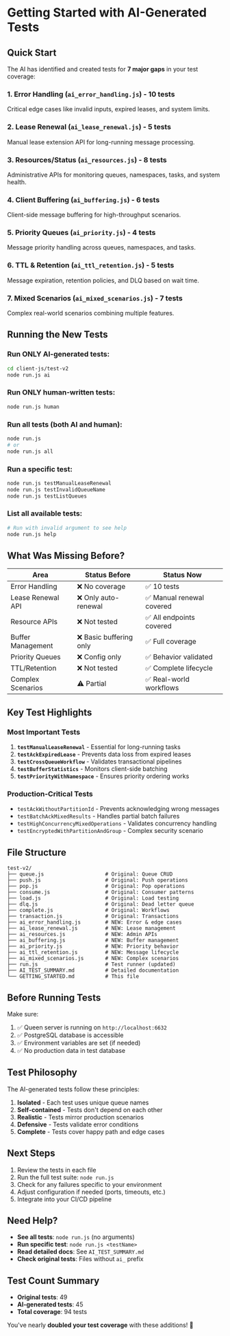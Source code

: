 # Getting Started with AI-Generated Tests

## Quick Start

The AI has identified and created tests for **7 major gaps** in your test coverage:

### 1. **Error Handling** (`ai_error_handling.js`) - 10 tests
Critical edge cases like invalid inputs, expired leases, and system limits.

### 2. **Lease Renewal** (`ai_lease_renewal.js`) - 5 tests  
Manual lease extension API for long-running message processing.

### 3. **Resources/Status** (`ai_resources.js`) - 8 tests
Administrative APIs for monitoring queues, namespaces, tasks, and system health.

### 4. **Client Buffering** (`ai_buffering.js`) - 6 tests
Client-side message buffering for high-throughput scenarios.

### 5. **Priority Queues** (`ai_priority.js`) - 4 tests
Message priority handling across queues, namespaces, and tasks.

### 6. **TTL & Retention** (`ai_ttl_retention.js`) - 5 tests
Message expiration, retention policies, and DLQ based on wait time.

### 7. **Mixed Scenarios** (`ai_mixed_scenarios.js`) - 7 tests
Complex real-world scenarios combining multiple features.

## Running the New Tests

### Run ONLY AI-generated tests:
```bash
cd client-js/test-v2
node run.js ai
```

### Run ONLY human-written tests:
```bash
node run.js human
```

### Run all tests (both AI and human):
```bash
node run.js
# or
node run.js all
```

### Run a specific test:
```bash
node run.js testManualLeaseRenewal
node run.js testInvalidQueueName
node run.js testListQueues
```

### List all available tests:
```bash
# Run with invalid argument to see help
node run.js help
```

## What Was Missing Before?

| Area | Status Before | Status Now |
|------|--------------|------------|
| Error Handling | ❌ No coverage | ✅ 10 tests |
| Lease Renewal API | ❌ Only auto-renewal | ✅ Manual renewal covered |
| Resource APIs | ❌ Not tested | ✅ All endpoints covered |
| Buffer Management | ❌ Basic buffering only | ✅ Full coverage |
| Priority Queues | ❌ Config only | ✅ Behavior validated |
| TTL/Retention | ❌ Not tested | ✅ Complete lifecycle |
| Complex Scenarios | ⚠️ Partial | ✅ Real-world workflows |

## Key Test Highlights

### Most Important Tests

1. **`testManualLeaseRenewal`** - Essential for long-running tasks
2. **`testAckExpiredLease`** - Prevents data loss from expired leases
3. **`testCrossQueueWorkflow`** - Validates transactional pipelines
4. **`testBufferStatistics`** - Monitors client-side batching
5. **`testPriorityWithNamespace`** - Ensures priority ordering works

### Production-Critical Tests

- `testAckWithoutPartitionId` - Prevents acknowledging wrong messages
- `testBatchAckMixedResults` - Handles partial batch failures
- `testHighConcurrencyMixedOperations` - Validates concurrency handling
- `testEncryptedWithPartitionAndGroup` - Complex security scenario

## File Structure

```
test-v2/
├── queue.js                    # Original: Queue CRUD
├── push.js                     # Original: Push operations  
├── pop.js                      # Original: Pop operations
├── consume.js                  # Original: Consumer patterns
├── load.js                     # Original: Load testing
├── dlq.js                      # Original: Dead letter queue
├── complete.js                 # Original: Workflows
├── transaction.js              # Original: Transactions
├── ai_error_handling.js        # NEW: Error & edge cases
├── ai_lease_renewal.js         # NEW: Lease management
├── ai_resources.js             # NEW: Admin APIs
├── ai_buffering.js             # NEW: Buffer management
├── ai_priority.js              # NEW: Priority behavior
├── ai_ttl_retention.js         # NEW: Message lifecycle
├── ai_mixed_scenarios.js       # NEW: Complex scenarios
├── run.js                      # Test runner (updated)
├── AI_TEST_SUMMARY.md          # Detailed documentation
└── GETTING_STARTED.md          # This file
```

## Before Running Tests

Make sure:
1. ✅ Queen server is running on `http://localhost:6632`
2. ✅ PostgreSQL database is accessible
3. ✅ Environment variables are set (if needed)
4. ✅ No production data in test database

## Test Philosophy

The AI-generated tests follow these principles:

1. **Isolated** - Each test uses unique queue names
2. **Self-contained** - Tests don't depend on each other
3. **Realistic** - Tests mirror production scenarios
4. **Defensive** - Tests validate error conditions
5. **Complete** - Tests cover happy path and edge cases

## Next Steps

1. Review the tests in each file
2. Run the full test suite: `node run.js`
3. Check for any failures specific to your environment
4. Adjust configuration if needed (ports, timeouts, etc.)
5. Integrate into your CI/CD pipeline

## Need Help?

- **See all tests**: `node run.js` (no arguments)
- **Run specific test**: `node run.js <testName>`
- **Read detailed docs**: See `AI_TEST_SUMMARY.md`
- **Check original tests**: Files without `ai_` prefix

## Test Count Summary

- **Original tests**: 49
- **AI-generated tests**: 45  
- **Total coverage**: 94 tests

You've nearly **doubled your test coverage** with these additions! 🎉

